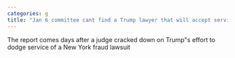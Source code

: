 ```yaml
---
categories: g
title: "Jan 6 committee cant find a Trump lawyer that will accept service of subpoena report"
---
```

The report comes days after a judge cracked down on Trump"s effort to dodge service of a New York fraud lawsuit
